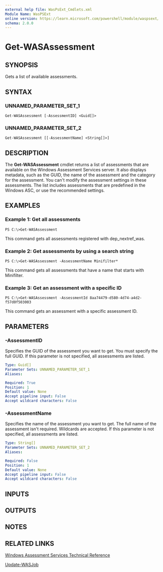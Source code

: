 ```yaml
---
external help file: WasPsExt_Cmdlets.xml
Module Name: WasPSExt
online version: https://learn.microsoft.com/powershell/module/waspsext/get-wasassessment?view=windowsserver2012-ps&wt.mc_id=ps-gethelp
schema: 2.0.0
---
```


# Get-WASAssessment

## SYNOPSIS
Gets a list of available assessments.

## SYNTAX

### UNNAMED_PARAMETER_SET_1
```
Get-WASAssessment [-AssessmentID] <Guid[]>
```

### UNNAMED_PARAMETER_SET_2
```
Get-WASAssessment [[-AssessmentName] <String[]>]
```

## DESCRIPTION
The **Get-WASAssessment** cmdlet returns a list of assessments that are available on the Windows Assessment Services server.
It also displays metadata, such as the GUID, the name of the assessment and the category for the assessment.
You can't modify the assessment settings in these assessments.
The list includes assessments that are predefined in the Windows ASC, or use the recommended settings.

## EXAMPLES

### Example 1: Get all assessments
```
PS C:\>Get-WASAssessment
```

This command gets all assessments registered with dep_nextref_was.

### Example 2: Get assessments by using a search string
```
PS C:\>Get-WASAssessment -AssessmentName Minifilter*
```

This command gets all assessments that have a name that starts with Minifilter.

### Example 3: Get an assessment with a specific ID
```
PS C:\>Get-WASAssessment -AssessmentId 8aa74479-d580-4d74-a4d2-f57d0f503003
```

This command gets an assessment with a specific assessment ID.

## PARAMETERS

### -AssessmentID
Specifies the GUID of the assessment you want to get.
You must specify the full GUID.
If this parameter is not specified, all assessments are listed.

```yaml
Type: Guid[]
Parameter Sets: UNNAMED_PARAMETER_SET_1
Aliases: 

Required: True
Position: 1
Default value: None
Accept pipeline input: False
Accept wildcard characters: False
```

### -AssessmentName
Specifies the name of the assessment you want to get.
The full name of the assessment isn't required.
Wildcards are accepted.
If this parameter is not specified, all assessments are listed.

```yaml
Type: String[]
Parameter Sets: UNNAMED_PARAMETER_SET_2
Aliases: 

Required: False
Position: 1
Default value: None
Accept pipeline input: False
Accept wildcard characters: False
```

## INPUTS

## OUTPUTS

## NOTES

## RELATED LINKS

[Windows Assessment Services Technical Reference](https://go.microsoft.com/fwlink/?LinkId=215628)

[Update-WASJob](./Update-WASJob.md)

